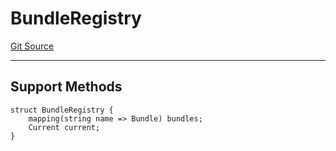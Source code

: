 # BundleRegistry
[Git Source](https://github.com/metacontract/mc/blob/7db22f6d7abc05705d21c7601fb406ca49c18557/src/devkit/registry/BundleRegistry.sol)

---------------------
Support Methods
-----------------------


```solidity
struct BundleRegistry {
    mapping(string name => Bundle) bundles;
    Current current;
}
```


